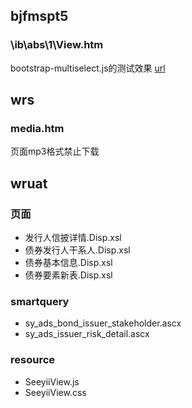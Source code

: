 ## bjfmspt5

### \ib\abs\1\View.htm
bootstrap-multiselect.js的测试效果 [url](http://bjfmspt5/ib/abs/Lists/1/NewForm.aspx)

## wrs

### media.htm
页面mp3格式禁止下载

## wruat

### 页面
+ 发行人信披详情.Disp.xsl
+ 债券发行人干系人.Disp.xsl
+ 债券基本信息.Disp.xsl
+ 债券要素新表.Disp.xsl

### smartquery
+ sy_ads_bond_issuer_stakeholder.ascx
+ sy_ads_issuer_risk_detail.ascx

### resource
+ SeeyiiView.js
+ SeeyiiView.css